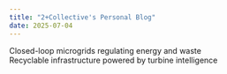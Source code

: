 ```yaml
---
title: "2+Collective's Personal Blog" 
date: 2025-07-04
---
```


Closed-loop microgrids regulating energy and waste  
Recyclable infrastructure powered by turbine intelligence  








